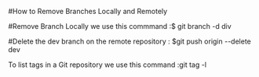 #How to Remove Branches Locally and Remotely



#Remove Branch Locally we use this commmand :$ git branch -d div




#Delete the dev branch on the remote repository : $git push origin --delete dev




To list tags in a Git repository we use this command :git tag -l 
